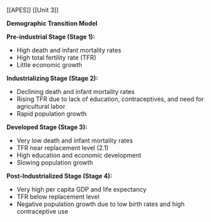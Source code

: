 [[APES]]
[[Unit 3]]




**Demographic Transition Model**

**Pre-industrial Stage (Stage 1):**

* High death and infant mortality rates
* High total fertility rate (TFR)
* Little economic growth

**Industrializing Stage (Stage 2):**

* Declining death and infant mortality rates
* Rising TFR due to lack of education, contraceptives, and need for agricultural labor
* Rapid population growth

**Developed Stage (Stage 3):**

* Very low death and infant mortality rates
* TFR near replacement level (2.1)
* High education and economic development
* Slowing population growth

**Post-Industrialized Stage (Stage 4):**

* Very high per capita GDP and life expectancy
* TFR below replacement level
* Negative population growth due to low birth rates and high contraceptive use
